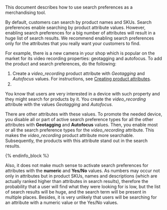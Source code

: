 



This document describes how to use search preferences as a merchandising tool.

By default, customers can search by product names and SKUs. Search preferences enable searching by product attribute values. However, enabling search preferences for a big number of attributes will result in a huge list of search results. We recommend enabling search preferences only for the attributes that you really want your customers to find.

For example, there is a new camera in your shop which is popular on the market for its video recording properties: geotagging and autofocus. To add the product and search preferences, do the following:

1. Create a *video_recording* product attribute with *Geotagging* and *Autofocus* values. For instructions, see [Creating product attributes](/docs/scos/user/back-office-user-guides/202108.0/catalog/attributes/creating-product-attributes.html).
2. 










You know that users are very interested in a device with such property and they might search for products by it. You create the *video_recording* attribute with the values *Geotagging* and *Autofocus*.

There are other attributes with these values. To promote the needed device, you disable all or part of active search preference types for all the other attributes with **Geotagging** and **Autofocus** values. Then, you enable most or all the search preference types for the _video_recording_ attribute. This  makes the _video_recording_ product attribute more searchable. Subsequently,  the products with this attribute stand out in the search results.

{% endinfo_block %}

Also, it does not make much sense to activate search preferences for attributes with the **numeric** and **Yes/No** values. As numbers may occur not only in attributes but in product SKUs, names and descriptions (which are actually ranked higher than attributes in search results), therefore the probability that a user will find what they were looking for is low, but the list of search results will be huge, and the search term will be present in multiple places.
Besides, it is very unlikely that users will be searching for an attribute with a numeric value or the Yes/No values.
